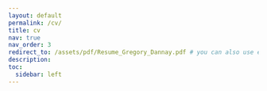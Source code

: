 ```yaml
---
layout: default
permalink: /cv/
title: cv
nav: true
nav_order: 3
redirect_to: /assets/pdf/Resume_Gregory_Dannay.pdf # you can also use external links here
description: 
toc:
  sidebar: left
---
```

